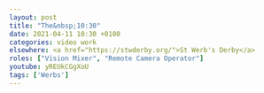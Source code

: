 ```yaml
---
layout: post
title: "The&nbsp;10:30"
date: 2021-04-11 10:30 +0100
categories: video work
elsewhere: <a href="https://stwderby.org/">St Werb's Derby</a>
roles: ["Vision Mixer", "Remote Camera Operator"]
youtube: yREUkCGgXoU
tags: ['Werbs']
---
```

